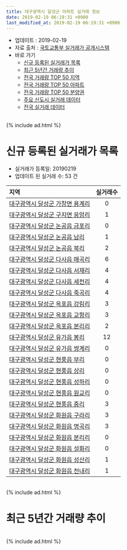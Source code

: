 ```yaml
---
title: 대구광역시 달성군 아파트 실거래 정보
date: 2019-02-19 06:19:31 +0900
last_modified_at: 2019-02-19 06:19:31 +0900
---
```


* 업데이트 : 2019-02-19
* 자료 출처 : [국토교통부 실거래가 공개시스템](http://rt.molit.go.kr)
* 바로 가기
    * [신규 등록된 실거래가 목록](#신규-등록된-실거래가-목록)
    * [최근 5년간 거래량 추이](#최근-5년간-거래량-추이)
    * [전국 거래량 TOP 50 지역](https://inasie.github.io/apt-trade-info/최근-3개월-전국에서-가장-거래가-많이-발생한-지역)
    * [전국 거래량 TOP 50 아파트](https://inasie.github.io/apt-trade-info/최근-3개월-전국에서-가장-거래가-많이-발생한-아파트)
    * [전국 거래량 TOP 50 분양권](https://inasie.github.io/apt-trade-info/최근-3개월-전국에서-가장-거래가-많이-발생한-분양권)
    * [주요 신도시 실거래 데이터](https://inasie.github.io/apt-trade-info/주요-신도시)
    * [전국 실거래 데이터](https://inasie.github.io/apt-trade-info/전국)

<br>
{% include ad.html %}
<br>

# 신규 등록된 실거래가 목록
* 실거래가 등록일: 20190219
* 업데이트 된 실거래 수: 53 건


|지역|실거래수|
|:---|:---:|
|[대구광역시 달성군 가창면 용계리](https://inasie.github.io/apt-trade-info/대구광역시-달성군-가창면-용계리)|0|
|[대구광역시 달성군 구지면 응암리](https://inasie.github.io/apt-trade-info/대구광역시-달성군-구지면-응암리)|1|
|[대구광역시 달성군 논공읍 금포리](https://inasie.github.io/apt-trade-info/대구광역시-달성군-논공읍-금포리)|0|
|[대구광역시 달성군 논공읍 남리](https://inasie.github.io/apt-trade-info/대구광역시-달성군-논공읍-남리)|1|
|[대구광역시 달성군 논공읍 북리](https://inasie.github.io/apt-trade-info/대구광역시-달성군-논공읍-북리)|2|
|[대구광역시 달성군 다사읍 매곡리](https://inasie.github.io/apt-trade-info/대구광역시-달성군-다사읍-매곡리)|6|
|[대구광역시 달성군 다사읍 서재리](https://inasie.github.io/apt-trade-info/대구광역시-달성군-다사읍-서재리)|4|
|[대구광역시 달성군 다사읍 세천리](https://inasie.github.io/apt-trade-info/대구광역시-달성군-다사읍-세천리)|4|
|[대구광역시 달성군 다사읍 죽곡리](https://inasie.github.io/apt-trade-info/대구광역시-달성군-다사읍-죽곡리)|4|
|[대구광역시 달성군 옥포읍 강림리](https://inasie.github.io/apt-trade-info/대구광역시-달성군-옥포읍-강림리)|3|
|[대구광역시 달성군 옥포읍 교항리](https://inasie.github.io/apt-trade-info/대구광역시-달성군-옥포읍-교항리)|3|
|[대구광역시 달성군 옥포읍 본리리](https://inasie.github.io/apt-trade-info/대구광역시-달성군-옥포읍-본리리)|2|
|[대구광역시 달성군 유가읍 봉리](https://inasie.github.io/apt-trade-info/대구광역시-달성군-유가읍-봉리)|12|
|[대구광역시 달성군 유가읍 쌍계리](https://inasie.github.io/apt-trade-info/대구광역시-달성군-유가읍-쌍계리)|0|
|[대구광역시 달성군 현풍읍 부리](https://inasie.github.io/apt-trade-info/대구광역시-달성군-현풍읍-부리)|0|
|[대구광역시 달성군 현풍읍 상리](https://inasie.github.io/apt-trade-info/대구광역시-달성군-현풍읍-상리)|0|
|[대구광역시 달성군 현풍읍 성하리](https://inasie.github.io/apt-trade-info/대구광역시-달성군-현풍읍-성하리)|0|
|[대구광역시 달성군 현풍읍 원교리](https://inasie.github.io/apt-trade-info/대구광역시-달성군-현풍읍-원교리)|0|
|[대구광역시 달성군 현풍읍 중리](https://inasie.github.io/apt-trade-info/대구광역시-달성군-현풍읍-중리)|3|
|[대구광역시 달성군 화원읍 구라리](https://inasie.github.io/apt-trade-info/대구광역시-달성군-화원읍-구라리)|3|
|[대구광역시 달성군 화원읍 명곡리](https://inasie.github.io/apt-trade-info/대구광역시-달성군-화원읍-명곡리)|3|
|[대구광역시 달성군 화원읍 본리리](https://inasie.github.io/apt-trade-info/대구광역시-달성군-화원읍-본리리)|0|
|[대구광역시 달성군 화원읍 설화리](https://inasie.github.io/apt-trade-info/대구광역시-달성군-화원읍-설화리)|0|
|[대구광역시 달성군 화원읍 성산리](https://inasie.github.io/apt-trade-info/대구광역시-달성군-화원읍-성산리)|1|
|[대구광역시 달성군 화원읍 천내리](https://inasie.github.io/apt-trade-info/대구광역시-달성군-화원읍-천내리)|1|


<br>
{% include ad.html %}
<br>

# 최근 5년간 거래량 추이


<div style="width:100%;">
    <canvas id="deal_progress" height="200"></canvas>
</div>

<script>
new Chart(document.getElementById("deal_progress"), {
    type: 'line',
    data: {
        labels: ['201402','201403','201404','201405','201406','201407','201408','201409','201410','201411','201412','201501','201502','201503','201504','201505','201506','201507','201508','201509','201510','201511','201512','201601','201602','201603','201604','201605','201606','201607','201608','201609','201610','201611','201612','201701','201702','201703','201704','201705','201706','201707','201708','201709','201710','201711','201712','201801','201802','201803','201804','201805','201806','201807','201808','201809','201810','201811','201812','201901','201902'],
        datasets: [{
            label: '매매',
            pointRadius: 1,
            data: [267, 260, 198, 205, 173, 188, 236, 305, 262, 182, 169, 233, 200, 392, 338, 256, 284, 295, 220, 185, 249, 130, 122, 70, 80, 124, 166, 129, 144, 150, 176, 208, 288, 180, 142, 146, 202, 223, 225, 259, 306, 374, 464, 350, 305, 304, 309, 368, 315, 414, 285, 290, 370, 241, 343, 389, 381, 328, 268, 202, 53],
            borderColor: "rgba(255, 201, 14, 1)",
            backgroundColor: "rgba(255, 201, 14, 0.5)",
            fill: false,
            lineTension: 0
        },{
            label: '전월세',
            pointRadius: 1,
            data: [119, 136, 137, 105, 109, 110, 185, 122, 162, 106, 115, 153, 138, 178, 169, 161, 150, 181, 153, 116, 171, 194, 228, 256, 251, 393, 370, 253, 258, 287, 359, 298, 351, 277, 265, 268, 355, 413, 316, 405, 302, 362, 379, 351, 404, 385, 337, 341, 271, 345, 258, 337, 271, 265, 298, 248, 306, 255, 264, 235, 76],
            borderColor: "rgba(0, 141, 185, 1)",
            backgroundColor: "rgba(0, 141, 185, 0.5)",
            fill: false,
            lineTension: 0
        }
        ]
    },
    options: {
        responsive: true,
        title: {
            display: false
        },
        tooltips: {
            mode: 'index',
            intersect: false
        },
        hover: {
            mode: 'nearest',
            intersect: true
        },
        scales: {
            xAxes: [{
                display: true,
                scaleLabel: {
                    display: true,
                    labelString: '년/월'
                }
            }],
            yAxes: [{
                display: true,
                ticks: {
                    suggestedMin: 0,
                },
                scaleLabel: {
                    display: true,
                    labelString: '실거래 수'
                }
            }]
        }
    }
});

</script>


<br>
{% include ad.html %}
<br>

